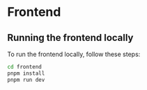 # Frontend

## Running the frontend locally

To run the frontend locally, follow these steps:

```sh
cd frontend
pnpm install
pnpm run dev
```
